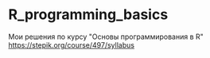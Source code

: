 # R_programming_basics
Мои решения по курсу "Основы программирования в R" https://stepik.org/course/497/syllabus
